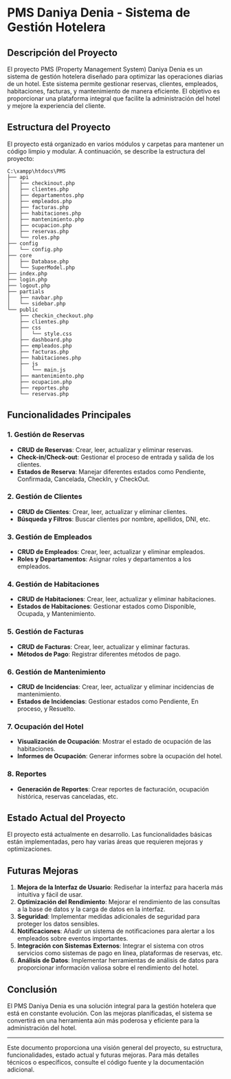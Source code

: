 # PMS Daniya Denia - Sistema de Gestión Hotelera

## Descripción del Proyecto

El proyecto PMS (Property Management System) Daniya Denia es un sistema de gestión hotelera diseñado para optimizar las operaciones diarias de un hotel. Este sistema permite gestionar reservas, clientes, empleados, habitaciones, facturas, y mantenimiento de manera eficiente. El objetivo es proporcionar una plataforma integral que facilite la administración del hotel y mejore la experiencia del cliente.

## Estructura del Proyecto

El proyecto está organizado en varios módulos y carpetas para mantener un código limpio y modular. A continuación, se describe la estructura del proyecto:

```
C:\xampp\htdocs\PMS
├── api
│   ├── checkinout.php
│   ├── clientes.php
│   ├── departamentos.php
│   ├── empleados.php
│   ├── facturas.php
│   ├── habitaciones.php
│   ├── mantenimiento.php
│   ├── ocupacion.php
│   ├── reservas.php
│   └── roles.php
├── config
│   └── config.php
├── core
│   ├── Database.php
│   └── SuperModel.php
├── index.php
├── login.php
├── logout.php
├── partials
│   ├── navbar.php
│   └── sidebar.php
└── public
    ├── checkin_checkout.php
    ├── clientes.php
    ├── css
    │   └── style.css
    ├── dashboard.php
    ├── empleados.php
    ├── facturas.php
    ├── habitaciones.php
    ├── js
    │   └── main.js
    ├── mantenimiento.php
    ├── ocupacion.php
    ├── reportes.php
    └── reservas.php
```

## Funcionalidades Principales

### 1. Gestión de Reservas
- **CRUD de Reservas**: Crear, leer, actualizar y eliminar reservas.
- **Check-in/Check-out**: Gestionar el proceso de entrada y salida de los clientes.
- **Estados de Reserva**: Manejar diferentes estados como Pendiente, Confirmada, Cancelada, CheckIn, y CheckOut.

### 2. Gestión de Clientes
- **CRUD de Clientes**: Crear, leer, actualizar y eliminar clientes.
- **Búsqueda y Filtros**: Buscar clientes por nombre, apellidos, DNI, etc.

### 3. Gestión de Empleados
- **CRUD de Empleados**: Crear, leer, actualizar y eliminar empleados.
- **Roles y Departamentos**: Asignar roles y departamentos a los empleados.

### 4. Gestión de Habitaciones
- **CRUD de Habitaciones**: Crear, leer, actualizar y eliminar habitaciones.
- **Estados de Habitaciones**: Gestionar estados como Disponible, Ocupada, y Mantenimiento.

### 5. Gestión de Facturas
- **CRUD de Facturas**: Crear, leer, actualizar y eliminar facturas.
- **Métodos de Pago**: Registrar diferentes métodos de pago.

### 6. Gestión de Mantenimiento
- **CRUD de Incidencias**: Crear, leer, actualizar y eliminar incidencias de mantenimiento.
- **Estados de Incidencias**: Gestionar estados como Pendiente, En proceso, y Resuelto.

### 7. Ocupación del Hotel
- **Visualización de Ocupación**: Mostrar el estado de ocupación de las habitaciones.
- **Informes de Ocupación**: Generar informes sobre la ocupación del hotel.

### 8. Reportes
- **Generación de Reportes**: Crear reportes de facturación, ocupación histórica, reservas canceladas, etc.

## Estado Actual del Proyecto

El proyecto está actualmente en desarrollo. Las funcionalidades básicas están implementadas, pero hay varias áreas que requieren mejoras y optimizaciones.

## Futuras Mejoras

1. **Mejora de la Interfaz de Usuario**: Rediseñar la interfaz para hacerla más intuitiva y fácil de usar.
2. **Optimización del Rendimiento**: Mejorar el rendimiento de las consultas a la base de datos y la carga de datos en la interfaz.
3. **Seguridad**: Implementar medidas adicionales de seguridad para proteger los datos sensibles.
4. **Notificaciones**: Añadir un sistema de notificaciones para alertar a los empleados sobre eventos importantes.
5. **Integración con Sistemas Externos**: Integrar el sistema con otros servicios como sistemas de pago en línea, plataformas de reservas, etc.
6. **Análisis de Datos**: Implementar herramientas de análisis de datos para proporcionar información valiosa sobre el rendimiento del hotel.

## Conclusión

El PMS Daniya Denia es una solución integral para la gestión hotelera que está en constante evolución. Con las mejoras planificadas, el sistema se convertirá en una herramienta aún más poderosa y eficiente para la administración del hotel.

---

Este documento proporciona una visión general del proyecto, su estructura, funcionalidades, estado actual y futuras mejoras. Para más detalles técnicos o específicos, consulte el código fuente y la documentación adicional.
